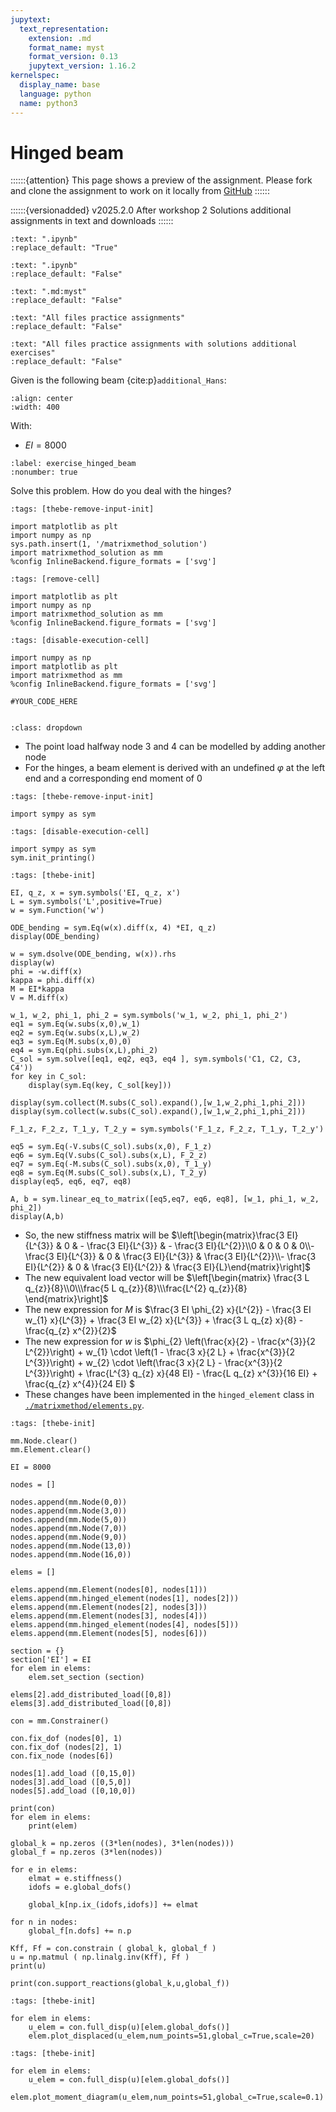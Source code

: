 ```yaml
---
jupytext:
  text_representation:
    extension: .md
    format_name: myst
    format_version: 0.13
    jupytext_version: 1.16.2
kernelspec:
  display_name: base
  language: python
  name: python3
---
```


# Hinged beam

::::::{attention}
This page shows a preview of the assignment. Please fork and clone the assignment to work on it locally from [GitHub](https://github.com/CIEM5000-2025/practice-assignments)
::::::

::::::{versionadded} v2025.2.0 After workshop 2
Solutions additional assignments in text and downloads 
::::::

```{custom_download_link} ./hinged_beam_stripped.ipynb
:text: ".ipynb"
:replace_default: "True"
```

```{custom_download_link} ./hinged_beam_stripped_sol.ipynb
:text: ".ipynb"
:replace_default: "False"
```

```{custom_download_link} ./hinged_beam.md
:text: ".md:myst"
:replace_default: "False"
```

```{custom_download_link} https://github.com/CIEM5000-2025/practice-assignments
:text: "All files practice assignments"
:replace_default: "False"
```

```{custom_download_link} https://github.com/CIEM5000-2025/practice-assignments/tree/solution_additional_exercises
:text: "All files practice assignments with solutions additional exercises"
:replace_default: "False"
```

Given is the following beam {cite:p}`additional_Hans`:

```{figure} https://raw.githubusercontent.com/ibcmrocha/public/main/hingedbeam.png
:align: center
:width: 400
```

With:
- $EI = 8000$


```{exercise-start} Hinged beam
:label: exercise_hinged_beam
:nonumber: true
```

Solve this problem. How do you deal with the hinges?

```{code-cell} ipython3
:tags: [thebe-remove-input-init]

import matplotlib as plt
import numpy as np
sys.path.insert(1, '/matrixmethod_solution')
import matrixmethod_solution as mm
%config InlineBackend.figure_formats = ['svg']
```

```{code-cell} ipython3
:tags: [remove-cell]

import matplotlib as plt
import numpy as np
import matrixmethod_solution as mm
%config InlineBackend.figure_formats = ['svg']
```

```{code-cell} ipython3
:tags: [disable-execution-cell]

import numpy as np
import matplotlib as plt
import matrixmethod as mm
%config InlineBackend.figure_formats = ['svg']
```

```{code-cell} ipython3
#YOUR_CODE_HERE
```

```{exercise-end}
```

```{solution-start} exercise_hinged_beam
:class: dropdown
```

- The point load halfway node 3 and 4 can be modelled by adding another node
- For the hinges, a beam element is derived with an undefined $\varphi$ at the left end and a corresponding end moment of $0$

```{code-cell} ipython3
:tags: [thebe-remove-input-init]

import sympy as sym
```

```{code-cell} ipython3
:tags: [disable-execution-cell]

import sympy as sym
sym.init_printing()
```

```{code-cell} ipython3
:tags: [thebe-init]

EI, q_z, x = sym.symbols('EI, q_z, x')
L = sym.symbols('L',positive=True)
w = sym.Function('w')

ODE_bending = sym.Eq(w(x).diff(x, 4) *EI, q_z)
display(ODE_bending)

w = sym.dsolve(ODE_bending, w(x)).rhs
display(w)
phi = -w.diff(x)
kappa = phi.diff(x)
M = EI*kappa
V = M.diff(x)

w_1, w_2, phi_1, phi_2 = sym.symbols('w_1, w_2, phi_1, phi_2')
eq1 = sym.Eq(w.subs(x,0),w_1)
eq2 = sym.Eq(w.subs(x,L),w_2)
eq3 = sym.Eq(M.subs(x,0),0)
eq4 = sym.Eq(phi.subs(x,L),phi_2)
C_sol = sym.solve([eq1, eq2, eq3, eq4 ], sym.symbols('C1, C2, C3, C4'))
for key in C_sol:
    display(sym.Eq(key, C_sol[key]))

display(sym.collect(M.subs(C_sol).expand(),[w_1,w_2,phi_1,phi_2]))
display(sym.collect(w.subs(C_sol).expand(),[w_1,w_2,phi_1,phi_2]))

F_1_z, F_2_z, T_1_y, T_2_y = sym.symbols('F_1_z, F_2_z, T_1_y, T_2_y')

eq5 = sym.Eq(-V.subs(C_sol).subs(x,0), F_1_z)
eq6 = sym.Eq(V.subs(C_sol).subs(x,L), F_2_z)
eq7 = sym.Eq(-M.subs(C_sol).subs(x,0), T_1_y)
eq8 = sym.Eq(M.subs(C_sol).subs(x,L), T_2_y)
display(eq5, eq6, eq7, eq8)

A, b = sym.linear_eq_to_matrix([eq5,eq7, eq6, eq8], [w_1, phi_1, w_2, phi_2])
display(A,b)
```

- So, the new stiffness matrix will be $\left[\begin{matrix}\frac{3 EI}{L^{3}} & 0 & - \frac{3 EI}{L^{3}} & - \frac{3 EI}{L^{2}}\\0 & 0 & 0 & 0\\- \frac{3 EI}{L^{3}} & 0 & \frac{3 EI}{L^{3}} & \frac{3 EI}{L^{2}}\\- \frac{3 EI}{L^{2}} & 0 & \frac{3 EI}{L^{2}} & \frac{3 EI}{L}\end{matrix}\right]$
- The new equivalent load vector will be $\left[\begin{matrix} \frac{3 L q_{z}}{8}\\0\\\frac{5 L q_{z}}{8}\\\frac{L^{2} q_{z}}{8} \end{matrix}\right]$
- The new expression for $M$ is $\frac{3 EI \phi_{2} x}{L^{2}} - \frac{3 EI w_{1} x}{L^{3}} + \frac{3 EI w_{2} x}{L^{3}} + \frac{3 L q_{z} x}{8} - \frac{q_{z} x^{2}}{2}$
- The new expression for $w$ is $\phi_{2} \left(\frac{x}{2} - \frac{x^{3}}{2 L^{2}}\right) + w_{1} \cdot \left(1 - \frac{3 x}{2 L} + \frac{x^{3}}{2 L^{3}}\right) + w_{2} \cdot \left(\frac{3 x}{2 L} - \frac{x^{3}}{2 L^{3}}\right) + \frac{L^{3} q_{z} x}{48 EI} - \frac{L q_{z} x^{3}}{16 EI} + \frac{q_{z} x^{4}}{24 EI}
$
- These changes have been implemented in the `hinged_element` class in [`./matrixmethod/elements.py`](exercise_hinged_beam_py).

```{code-cell} ipython3
:tags: [thebe-init]

mm.Node.clear()
mm.Element.clear()

EI = 8000

nodes = []

nodes.append(mm.Node(0,0))
nodes.append(mm.Node(3,0))
nodes.append(mm.Node(5,0))
nodes.append(mm.Node(7,0))
nodes.append(mm.Node(9,0))
nodes.append(mm.Node(13,0))
nodes.append(mm.Node(16,0))

elems = []

elems.append(mm.Element(nodes[0], nodes[1]))
elems.append(mm.hinged_element(nodes[1], nodes[2]))
elems.append(mm.Element(nodes[2], nodes[3]))
elems.append(mm.Element(nodes[3], nodes[4]))
elems.append(mm.hinged_element(nodes[4], nodes[5]))
elems.append(mm.Element(nodes[5], nodes[6]))

section = {}
section['EI'] = EI
for elem in elems:
    elem.set_section (section)

elems[2].add_distributed_load([0,8])
elems[3].add_distributed_load([0,8])

con = mm.Constrainer()

con.fix_dof (nodes[0], 1)
con.fix_dof (nodes[2], 1)
con.fix_node (nodes[6])

nodes[1].add_load ([0,15,0])
nodes[3].add_load ([0,5,0])
nodes[5].add_load ([0,10,0])

print(con)
for elem in elems:
    print(elem)

global_k = np.zeros ((3*len(nodes), 3*len(nodes)))
global_f = np.zeros (3*len(nodes))

for e in elems:
    elmat = e.stiffness()
    idofs = e.global_dofs()
    
    global_k[np.ix_(idofs,idofs)] += elmat

for n in nodes:
    global_f[n.dofs] += n.p

Kff, Ff = con.constrain ( global_k, global_f )
u = np.matmul ( np.linalg.inv(Kff), Ff )
print(u)

print(con.support_reactions(global_k,u,global_f))
```

```{code-cell} ipython3
:tags: [thebe-init]

for elem in elems:
    u_elem = con.full_disp(u)[elem.global_dofs()]
    elem.plot_displaced(u_elem,num_points=51,global_c=True,scale=20)
```

```{code-cell} ipython3
:tags: [thebe-init]

for elem in elems:
    u_elem = con.full_disp(u)[elem.global_dofs()]
    elem.plot_moment_diagram(u_elem,num_points=51,global_c=True,scale=0.1)
```

```{solution-end}
```
